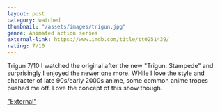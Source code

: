 ```yaml
---
layout: post
category: watched
thumbnail: "/assets/images/trigun.jpg"
genre: Animated action series
external-link: https://www.imdb.com/title/tt0251439/
rating: 7/10
---
```

Trigun
7/10
I watched the original after the new "Trigun: Stampede" and surprisingly I enjoyed the newer one more. WHile I love the style and character of late 90s/early 2000s anime, some common anime tropes pushed me off. Love the concept of this show though.

["External"](https://www.imdb.com/title/tt0251439/)